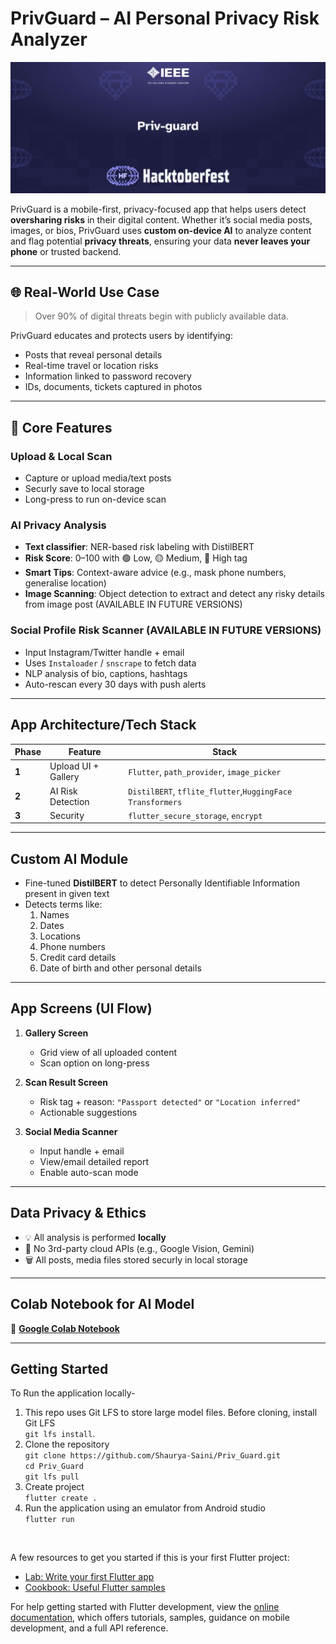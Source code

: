 # PrivGuard – AI Personal Privacy Risk Analyzer

![Hacktoberfest 2025 banner](./priv_guard_hacktoberfest.png)

PrivGuard is a mobile-first, privacy-focused app that helps users detect **oversharing risks** in their digital content. Whether it’s social media posts, images, or bios, PrivGuard uses **custom on-device AI** to analyze content and flag potential **privacy threats**, ensuring your data **never leaves your phone** or trusted backend.

---

## 🌐 Real-World Use Case

> Over 90% of digital threats begin with publicly available data.

PrivGuard educates and protects users by identifying:
- Posts that reveal personal details
- Real-time travel or location risks
- Information linked to password recovery
- IDs, documents, tickets captured in photos

---

## 📱 Core Features

### Upload & Local Scan
- Capture or upload media/text posts
- Securly save to local storage
- Long-press to run on-device scan

### AI Privacy Analysis
- **Text classifier**: NER-based risk labeling with DistilBERT
- **Risk Score**: 0–100 with 🟢 Low, 🟡 Medium, 🔴 High tag
- **Smart Tips**: Context-aware advice (e.g., mask phone numbers, generalise location)
- **Image Scanning**: Object detection to extract and detect any risky details from image post (AVAILABLE IN FUTURE VERSIONS)

### Social Profile Risk Scanner (AVAILABLE IN FUTURE VERSIONS)
- Input Instagram/Twitter handle + email
- Uses `Instaloader` / `snscrape` to fetch data
- NLP analysis of bio, captions, hashtags
- Auto-rescan every 30 days with push alerts

---

## App Architecture/Tech Stack

| Phase | Feature | Stack |
|-------|---------|-------|
| **1** | Upload UI + Gallery | `Flutter`, `path_provider`, `image_picker` |
| **2** | AI Risk Detection | `DistilBERT`, `tflite_flutter`,`HuggingFace Transformers` |
| **3** | Security | `flutter_secure_storage`, `encrypt` |

---

## Custom AI Module
- Fine-tuned **DistilBERT** to detect Personally Identifiable Information present in given text
- Detects terms like:
  1. Names
  2. Dates
  3. Locations
  4. Phone numbers
  5. Credit card details
  6. Date of birth and other personal details

---

## App Screens (UI Flow)

1. **Gallery Screen**
   - Grid view of all uploaded content
   - Scan option on long-press

2. **Scan Result Screen**
   - Risk tag + reason: `"Passport detected"` or `"Location inferred"`
   - Actionable suggestions

3. **Social Media Scanner**
   - Input handle + email
   - View/email detailed report
   - Enable auto-scan mode

---

## Data Privacy & Ethics

- 💡 All analysis is performed **locally**
- 🚫 No 3rd-party cloud APIs (e.g., Google Vision, Gemini)
- 🗑️ All posts, media files stored securly in local storage

---

## Colab Notebook for AI Model

📎 **[Google Colab Notebook](https://colab.research.google.com/drive/1GVKYv3HjYDs12zkIE_BMs5UVxzFXL-nx?usp=sharing)**  

---

## Getting Started

To Run the application locally-
1. This repo uses Git LFS to store large model files. Before cloning, install Git LFS <br>
    `git lfs install`.
2. Clone the repository 
    <br>
    `git clone https://github.com/Shaurya-Saini/Priv_Guard.git`<br>
    `cd Priv_Guard`<br>
    `git lfs pull`
4. Create project
    <br>
    `flutter create .`
3. Run the application using an emulator from Android studio <br>
    `flutter run`

<br>

A few resources to get you started if this is your first Flutter project:

- [Lab: Write your first Flutter app](https://docs.flutter.dev/get-started/codelab)
- [Cookbook: Useful Flutter samples](https://docs.flutter.dev/cookbook)

For help getting started with Flutter development, view the
[online documentation](https://docs.flutter.dev/), which offers tutorials,
samples, guidance on mobile development, and a full API reference.
